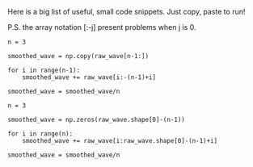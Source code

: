 Here is a big list of useful, small code snippets. Just copy, paste to run!

P.S. the array notation [:-j] present problems when j is 0.

```
n = 3

smoothed_wave = np.copy(raw_wave[n-1:])

for i in range(n-1):
    smoothed_wave += raw_wave[i:-(n-1)+i]

smoothed_wave = smoothed_wave/n
```
```
n = 3

smoothed_wave = np.zeros(raw_wave.shape[0]-(n-1))

for i in range(n):
    smoothed_wave += raw_wave[i:raw_wave.shape[0]-(n-1)+i]

smoothed_wave = smoothed_wave/n
```

